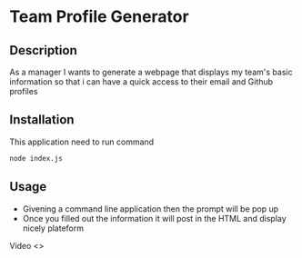 # Team Profile Generator 

## Description

As a manager I wants to generate a webpage that displays my team's basic information so that i can have a quick access to their email and Github profiles

## Installation

This application need to run command 

```bash
node index.js
```

## Usage

-  Givening a command line application then the prompt will  be pop up 
- Once you filled out the information it will post in the HTML and display nicely plateform 

Video <>

